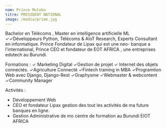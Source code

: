 ```yaml
---
nom: Prince Muloko
titre: PRESIDENT NATIONAL
image: /media/prime.jpg
---
```

Bachelor en Télécoms , Master en intelligence artificielle ML
 ✓✓Développeurs Python, Télécoms & AIoT  Research, Experts Consultant en informatique. 
Prince Fondateur de Lipax  qui est une neo- banque a l'international, 
Prince CEO et fondateur de EOT AFRICA , une entreprises edutech au Burundi.

Formations : 
✓ Marketing Digital
✓Gestion de projet
✓ Internet des objets connectés.
✓Agriculture Connecté
✓Fintech training in MBA
✓Programtion Web avec Django, Django-Rest
✓Graphysme
✓Webmaster & webcontent
✓Community Manager

Activités : 

- Développement Web
- CEO et fondateur Lipax gestion des tout les activités de ma future banques en ligne.
- Gestion Administrative de mo centre de formation au Burundi EIOT AFRICA


